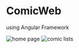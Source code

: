 # ComicWeb
using Angular Framework


![home page](https://firebasestorage.googleapis.com/v0/b/comicstore-bec18.appspot.com/o/deployProject%2FScreen%20Shot%202563-05-25%20at%2013.09.42.png?alt=media&token=3fdd3664-acea-4749-a3f5-523fd16c707c)
![comic lists](https://firebasestorage.googleapis.com/v0/b/comicstore-bec18.appspot.com/o/deployProject%2FScreen%20Shot%202563-05-25%20at%2013.09.55.png?alt=media&token=cca19dd6-6ad3-4c54-9382-321ca7782ab3)
